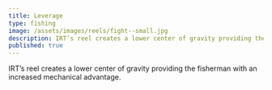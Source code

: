 ```yaml
---
title: Leverage
type: fishing
image: /assets/images/reels/fight--small.jpg
description: IRT’s reel creates a lower center of gravity providing the fisherman with an increased mechanical advantage. 
published: true
---
```


IRT’s reel creates a lower center of gravity providing the fisherman with an increased mechanical advantage. 